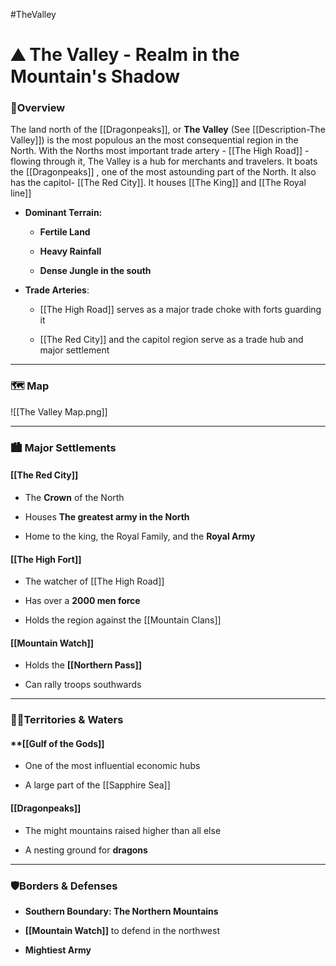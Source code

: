 #TheValley
# ⛰️ The Valley - Realm in the Mountain's Shadow

### 📍Overview
The land north of the [[Dragonpeaks]], or **The Valley** (See [[Description-The Valley]]) is the most populous an the most consequential region in the North. With the Norths most important trade artery - [[The High Road]] -flowing through it, The Valley is a hub for merchants and travelers. It boats the [[Dragonpeaks]] , one of the most astounding part of the North. It also has the capitol- [[The Red City]]. It houses [[The King]] and [[The Royal line]]

- **Dominant Terrain:**
	
	- **Fertile Land**
		 
	- **Heavy Rainfall**
		
	- **Dense Jungle in the south**
	
- **Trade Arteries**:
	- [[The High Road]] serves as a major trade choke with forts guarding it
		
	- [[The Red City]] and the capitol region serve as a trade hub and major settlement
---

### 🗺️ Map

![[The Valley Map.png]]

___

### 🏙️ Major Settlements
#### [[The Red City]]
- The **Crown** of the North
	
- Houses **The greatest army in the North**
	
- Home to the king, the Royal Family, and the **Royal Army**
#### [[The High Fort]]
- The watcher of [[The High Road]]
	
- Has over a **2000 men force**
	
- Holds the region against the [[Mountain Clans]]

#### [[Mountain Watch]]
- Holds the **[[Northern Pass]]**
	
- Can rally troops southwards

---

### 🏴‍☠️Territories & Waters
#### **[[Gulf of the Gods]]
- One of the most influential economic hubs
	
- A large part of the [[Sapphire Sea]]

#### **[[Dragonpeaks]]**
- The might mountains raised higher than all else
	
- A nesting ground for **dragons**

---

### 🛡️Borders & Defenses
- **Southern Boundary: The Northern Mountains**
	
- **[[Mountain Watch]]** to defend in the northwest
	
- **Mightiest Army**
